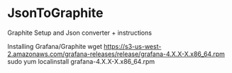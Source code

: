 # JsonToGraphite
Graphite Setup and Json converter + instructions

Installing Grafana/Graphite
  wget https://s3-us-west-2.amazonaws.com/grafana-releases/release/grafana-4.X.X-X.x86_64.rpm 
  sudo yum localinstall grafana-4.X.X-X.x86_64.rpm 
